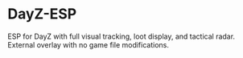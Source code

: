 # DayZ-ESP
ESP for DayZ with full visual tracking, loot display, and tactical radar. External overlay with no game file modifications.
